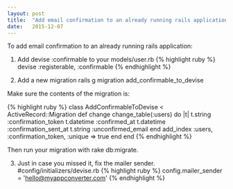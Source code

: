 ```yaml
---
layout: post
title:  "Add email confirmation to an already running rails application:"
date:   2015-12-07
---
```


To add email confirmation to an already running rails application:
1. Add devise :confirmable to your models/user.rb
{% highlight ruby %}
devise :registerable, :confirmable
{% endhighlight %}

2. Add a new migration
rails g migration add_confirmable_to_devise

Make sure the contents of the migration is:

{% highlight ruby %}
class AddConfirmableToDevise < ActiveRecord::Migration
  def change
    change_table(:users) do |t|
      t.string   :confirmation_token
      t.datetime :confirmed_at
      t.datetime :confirmation_sent_at
      t.string   :unconfirmed_email
    end
    add_index :users, :confirmation_token, :unique => true
  end
end
{% endhighlight %}

Then run your migration with rake db:migrate.

3. Just in case you missed it, fix the mailer sender.
#config/initializers/devise.rb
{% highlight ruby %}
config.mailer_sender = 'hello@myappconverter.com'
{% endhighlight %}
